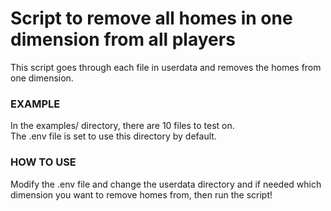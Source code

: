 # Script to remove all homes in one dimension from all players

This script goes through each file in userdata and removes the homes from one dimension.  

### EXAMPLE
In the examples/ directory, there are 10 files to test on.  
The .env file is set to use this directory by default.  

### HOW TO USE
Modify the .env file and change the userdata directory and if needed which dimension you want to remove homes from, then run the script!  
